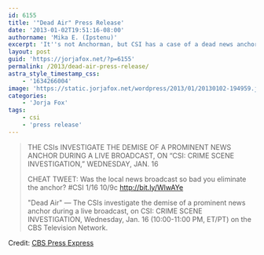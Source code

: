 ```yaml
---
id: 6155
title: '"Dead Air" Press Release'
date: '2013-01-02T19:51:16-08:00'
authorname: 'Mika E. (Ipstenu)'
excerpt: 'It''s not Anchorman, but CSI has a case of a dead news anchor on January 16th.'
layout: post
guid: 'https://jorjafox.net/?p=6155'
permalink: /2013/dead-air-press-release/
astra_style_timestamp_css:
    - '1634266004'
image: 'https://static.jorjafox.net/wordpress/2013/01/20130102-194959.jpg'
categories:
    - 'Jorja Fox'
tags:
    - csi
    - 'press release'
---
```


<blockquote>THE CSIs INVESTIGATE THE DEMISE OF A PROMINENT NEWS ANCHOR DURING A LIVE BROADCAST, ON “CSI: CRIME SCENE INVESTIGATION,” WEDNESDAY, JAN. 16

CHEAT TWEET: Was the local news broadcast so bad you eliminate the anchor? #CSI 1/16 10/9c http://bit.ly/WlwAYe

"Dead Air" — The CSIs investigate the demise of a prominent news anchor during a live broadcast, on CSI: CRIME SCENE INVESTIGATION, Wednesday, Jan. 16 (10:00-11:00 PM, ET/PT) on the CBS Television Network.</blockquote>
Credit: <a href="http://www.cbspressexpress.com/cbs-entertainment/releases/view?id=34112">CBS Press Express</a>
